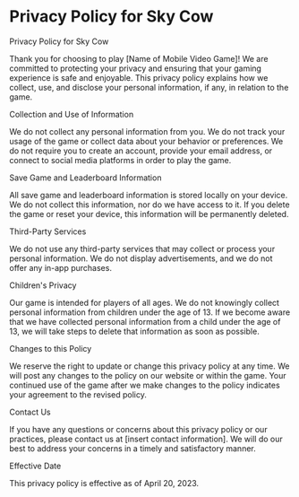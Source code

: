 # Privacy Policy for Sky Cow
Privacy Policy for Sky Cow

Thank you for choosing to play [Name of Mobile Video Game]! We are committed to protecting your privacy and ensuring that your gaming experience is safe and enjoyable. This privacy policy explains how we collect, use, and disclose your personal information, if any, in relation to the game.

Collection and Use of Information

We do not collect any personal information from you. We do not track your usage of the game or collect data about your behavior or preferences. We do not require you to create an account, provide your email address, or connect to social media platforms in order to play the game.

Save Game and Leaderboard Information

All save game and leaderboard information is stored locally on your device. We do not collect this information, nor do we have access to it. If you delete the game or reset your device, this information will be permanently deleted.

Third-Party Services

We do not use any third-party services that may collect or process your personal information. We do not display advertisements, and we do not offer any in-app purchases.

Children's Privacy

Our game is intended for players of all ages. We do not knowingly collect personal information from children under the age of 13. If we become aware that we have collected personal information from a child under the age of 13, we will take steps to delete that information as soon as possible.

Changes to this Policy

We reserve the right to update or change this privacy policy at any time. We will post any changes to the policy on our website or within the game. Your continued use of the game after we make changes to the policy indicates your agreement to the revised policy.

Contact Us

If you have any questions or concerns about this privacy policy or our practices, please contact us at [insert contact information]. We will do our best to address your concerns in a timely and satisfactory manner.

Effective Date

This privacy policy is effective as of April 20, 2023.
